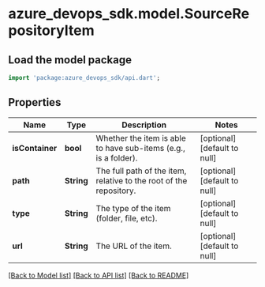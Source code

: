 # azure_devops_sdk.model.SourceRepositoryItem

## Load the model package
```dart
import 'package:azure_devops_sdk/api.dart';
```

## Properties
Name | Type | Description | Notes
------------ | ------------- | ------------- | -------------
**isContainer** | **bool** | Whether the item is able to have sub-items (e.g., is a folder). | [optional] [default to null]
**path** | **String** | The full path of the item, relative to the root of the repository. | [optional] [default to null]
**type** | **String** | The type of the item (folder, file, etc). | [optional] [default to null]
**url** | **String** | The URL of the item. | [optional] [default to null]

[[Back to Model list]](../README.md#documentation-for-models) [[Back to API list]](../README.md#documentation-for-api-endpoints) [[Back to README]](../README.md)


